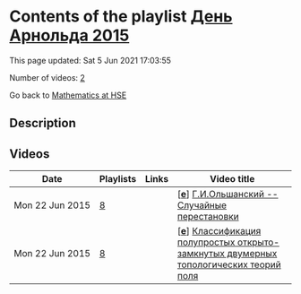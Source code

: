 # Contents of the playlist [День Арнольда 2015](https://www.youtube.com/playlist?list=PLq3E5oubNNoCMKZ7uXjoOn-Qd1o6qY51p)

This page updated: Sat 5 Jun 2021 17:03:55

Number of videos: [2](#videos)

Go back to [Mathematics at HSE](../README.md)

## Description



## Videos

|Date|Playlists|Links|Video title|
|---|---|---|---|
| Mon&nbsp;22&nbsp;Jun&nbsp;2015 | [8](../playlists/8 "День Арнольда 2015") |  | [[**e**](https://studio.youtube.com/video/z39XBHmCWd0/edit "Edit")] [Г.И.Ольшанский -- Случайные перестановки](https://www.youtube.com/watch?v=z39XBHmCWd0&list=PLq3E5oubNNoCMKZ7uXjoOn-Qd1o6qY51p "Это видео создано с помощью видеоредактора YouTube (http://www.youtube.com/editor)") |
| Mon&nbsp;22&nbsp;Jun&nbsp;2015 | [8](../playlists/8 "День Арнольда 2015") |  | [[**e**](https://studio.youtube.com/video/e3iktV-Z7aE/edit "Edit")] [Классификация полупростых открыто-замкнутых двумерных топологических теорий поля](https://www.youtube.com/watch?v=e3iktV-Z7aE&list=PLq3E5oubNNoCMKZ7uXjoOn-Qd1o6qY51p "Это видео создано с помощью видеоредактора YouTube (http://www.youtube.com/editor)") |
